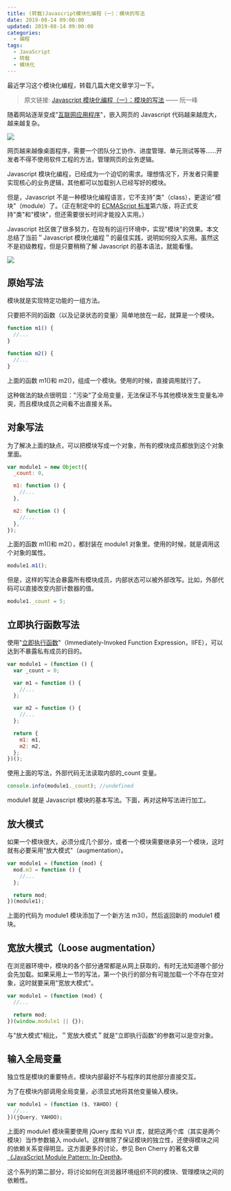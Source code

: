 ```yaml
---
title: (转载)Javascript模块化编程（一）：模块的写法
date: 2019-08-14 09:00:00
updated: 2019-08-14 09:00:00
categories:
  - 编程
tags:
  - JavaScript
  - 转载
  - 模块化
---
```


最近学习这个模块化编程，转载几篇大佬文章学习一下。

> 原文链接: [Javascript 模块化编程（一）：模块的写法](http://www.ruanyifeng.com/blog/2012/10/javascript_module.html) —— 阮一峰

<!--more-->

随着网站逐渐变成"[互联网应用程序](http://en.wikipedia.org/wiki/Web_application)"，嵌入网页的 Javascript 代码越来越庞大，越来越复杂。

![](https://img.iszy.xyz/20190814094600.png?x-oss-process=style/mystyle)

网页越来越像桌面程序，需要一个团队分工协作、进度管理、单元测试等等......开发者不得不使用软件工程的方法，管理网页的业务逻辑。

Javascript 模块化编程，已经成为一个迫切的需求。理想情况下，开发者只需要实现核心的业务逻辑，其他都可以加载别人已经写好的模块。

但是，Javascript 不是一种模块化编程语言，它不支持"类"（class），更遑论"模块"（module）了。（正在制定中的 [ECMAScript 标准](http://en.wikipedia.org/wiki/ECMAScript)第六版，将正式支持"类"和"模块"，但还需要很长时间才能投入实用。）

Javascript 社区做了很多努力，在现有的运行环境中，实现"模块"的效果。本文总结了当前＂Javascript 模块化编程＂的最佳实践，说明如何投入实用。虽然这不是初级教程，但是只要稍稍了解 Javascript 的基本语法，就能看懂。

![](https://img.iszy.xyz/20190814094950.png?x-oss-process=style/mystyle)

## 原始写法

模块就是实现特定功能的一组方法。

只要把不同的函数（以及记录状态的变量）简单地放在一起，就算是一个模块。

```js
function m1() {
  //...
}

function m2() {
  //...
}
```

上面的函数 m1()和 m2()，组成一个模块。使用的时候，直接调用就行了。

这种做法的缺点很明显："污染"了全局变量，无法保证不与其他模块发生变量名冲突，而且模块成员之间看不出直接关系。

## 对象写法

为了解决上面的缺点，可以把模块写成一个对象，所有的模块成员都放到这个对象里面。

```js
var module1 = new Object({
  _count: 0,

  m1: function () {
    //...
  },

  m2: function () {
    //...
  },
});
```

上面的函数 m1()和 m2(），都封装在 module1 对象里。使用的时候，就是调用这个对象的属性。

```js
module1.m1();
```

但是，这样的写法会暴露所有模块成员，内部状态可以被外部改写。比如，外部代码可以直接改变内部计数器的值。

```js
module1._count = 5;
```

## 立即执行函数写法

使用"[立即执行函数](http://benalman.com/news/2010/11/immediately-invoked-function-expression/)"（Immediately-Invoked Function Expression，IIFE），可以达到不暴露私有成员的目的。

```js
var module1 = (function () {
  var _count = 0;

  var m1 = function () {
    //...
  };

  var m2 = function () {
    //...
  };

  return {
    m1: m1,
    m2: m2,
  };
})();
```

使用上面的写法，外部代码无法读取内部的\_count 变量。

```js
console.info(module1._count); //undefined
```

module1 就是 Javascript 模块的基本写法。下面，再对这种写法进行加工。

## 放大模式

如果一个模块很大，必须分成几个部分，或者一个模块需要继承另一个模块，这时就有必要采用"放大模式"（augmentation）。

```js
var module1 = (function (mod) {
  mod.m3 = function () {
    //...
  };

  return mod;
})(module1);
```

上面的代码为 module1 模块添加了一个新方法 m3()，然后返回新的 module1 模块。

## 宽放大模式（Loose augmentation）

在浏览器环境中，模块的各个部分通常都是从网上获取的，有时无法知道哪个部分会先加载。如果采用上一节的写法，第一个执行的部分有可能加载一个不存在空对象，这时就要采用"宽放大模式"。

```js
var module1 = (function (mod) {
  //...

  return mod;
})(window.module1 || {});
```

与"放大模式"相比，＂宽放大模式＂就是"立即执行函数"的参数可以是空对象。

## 输入全局变量

独立性是模块的重要特点，模块内部最好不与程序的其他部分直接交互。

为了在模块内部调用全局变量，必须显式地将其他变量输入模块。

```js
var module1 = (function ($, YAHOO) {
  //...
})(jQuery, YAHOO);
```

上面的 module1 模块需要使用 jQuery 库和 YUI 库，就把这两个库（其实是两个模块）当作参数输入 module1。这样做除了保证模块的独立性，还使得模块之间的依赖关系变得明显。这方面更多的讨论，参见 Ben Cherry 的著名文章[《JavaScript Module Pattern: In-Depth》](http://www.adequatelygood.com/2010/3/JavaScript-Module-Pattern-In-Depth)。

这个系列的第二部分，将讨论如何在浏览器环境组织不同的模块、管理模块之间的依赖性。
